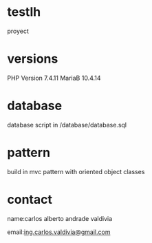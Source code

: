 # testlh
proyect 

# versions
PHP Version 7.4.11
MariaB 10.4.14

# database
database script in /database/database.sql

# pattern
build in mvc pattern with oriented object classes

# contact
name:carlos alberto andrade valdivia

email:ing.carlos.valdivia@gmail.com



